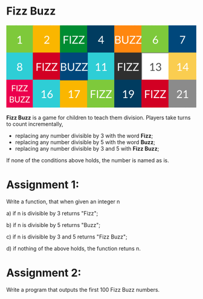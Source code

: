 # Fizz Buzz

![Fizz Buzz](https://raw.githubusercontent.com/lajmcourses/Images/master/Fizz-Buzz.png)

**Fizz Buzz** is a game for children to teach them division. Players take turns to count
incrementally, 

- replacing any number divisible by 3 with the word **Fizz**;
- replacing any number divisible by 5 with the word **Buzz**;
- replacing any number divisible by 3 and 5 with **Fizz Buzz**;

If none of the conditions above holds, the number is named as is.

# Assignment 1:

Write a function, that when given an integer n

a) if n is divisible by 3 returns "Fizz";

b) if n is divisible by 5 returns "Buzz";

c) if n is divisible by 3 and 5 returns "Fizz Buzz";

d) if nothing of the above holds, the function retuns n.


# Assignment 2:

Write a program that outputs the first 100 Fizz Buzz numbers.
